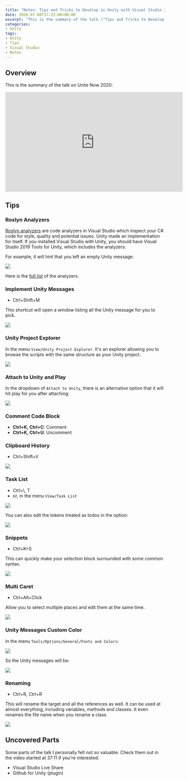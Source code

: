 ```yaml
---
title: "Notes: Tips and Tricks to Develop in Unity with Visual Studio 2019"
date: 2020-07-08T17:23:00+08:00
excerpt: "This is the summary of the talk \"Tips and Tricks to Develop in Unity with Visual Studio 2019\" on Unite Now 2020."
categories:
- Unity
tags:
- Unity
- Tips
- Visual Studio
- Notes
---
```


## Overview

This is the summary of the talk on Unite Now 2020:

<iframe width="560" height="315" src="https://www.youtube.com/embed/KH0nqTpOVuM" frameborder="0" allow="accelerometer; autoplay; encrypted-media; gyroscope; picture-in-picture" allowfullscreen></iframe>

## Tips

### Roslyn Analyzers

[Roslyn analyzers](https://docs.microsoft.com/en-us/visualstudio/code-quality/roslyn-analyzers-overview?view=vs-2019) are code analyzers in Visual Studio which inspect your C# code for style, quality and potential issues. Unity made an implementation for itself. If you installed Visual Studio with Unity, you should have Visual Studio 2019 Tools for Unity, which includes the analyzers.

For example, it will hint that you left an empty Unity message:

![](../assets/images/2020-07-07-17-08-21.png)

Here is the [full list](https://github.com/microsoft/Microsoft.Unity.Analyzers/blob/master/doc/index.md) of the analyzers.

### Implement Unity Messages

- Ctrl+Shift+M

This shortcut will open a window listing all the Unity message for you to pick.

![](../assets/images/2020-07-07-17-13-56.png)

### Unity Project Explorer

In the menu `View/Unity Project Explorer`. It's an explorer allowing you to browse the scripts with the same structure as your Unity project.

![](../assets/images/2020-07-07-17-21-35.png)

### Attach to Unity and Play

In the dropdown of `Attach to Unity`, there is an alternative option that it will hit play for you after attaching.

![](../assets/images/2020-07-07-17-27-41.png)

### Comment Code Block

- **Ctrl+K, Ctrl+C**: Comment
- **Ctrl+K, Ctrl+U**: Uncomment

### Clipboard History

- Ctrl+Shift+V

![](../assets/images/2020-07-07-18-04-42.png)

### Task List

- Ctrl+\\, T
- or, in the menu `View/Task List`

![](../assets/images/2020-07-07-18-12-22.png)

You can also edit the tokens treated as todos in the option:

![](../assets/images/2020-07-07-18-15-26.png)

### Snippets

- Ctrl+K+S

This can quickly make your selection block surrounded with some common syntax.

![](../assets/images/2020-07-08-16-23-43.png)

### Multi Caret

- Ctrl+Alt+Click

Allow you to select multiple places and edit them at the same time.

![](../assets/images/2020-07-08-16-42-07.png)

### Unity Messages Custom Color

In the menu `Tools/Options/General/Fonts and Colors`:

![](../assets/images/2020-07-08-16-48-52.png)

So the Unity messages will be:

![](../assets/images/2020-07-08-16-50-22.png)

### Renaming

- Ctrl+R, Ctrl+R

This will rename the target and all the references as well. It can be used at almost everything, including variables, methods and classes. It even renames the file name when you rename a class.

![](../assets/images/2020-07-08-17-03-30.png)

## Uncovered Parts

Some parts of the talk I personally felt not so valuable. Check them out in the video started at 37:11 if you're interested:

- Visual Studio Live Share
- Github for Unity (plugin)